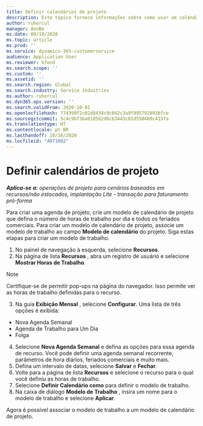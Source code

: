 ```yaml
---
title: Definir calendários de projeto
description: Este tópico fornece informações sobre como usar um calendário de projeto para controlar o cronograma do projeto.
author: ruhercul
manager: AnnBe
ms.date: 09/18/2020
ms.topic: article
ms.prod: ''
ms.service: dynamics-365-customerservice
audience: Application User
ms.reviewer: kfend
ms.search.scope: ''
ms.custom: ''
ms.assetid: ''
ms.search.region: Global
ms.search.industry: Service industries
ms.author: ruhercul
ms.dyn365.ops.version: ''
ms.search.validFrom: 2020-10-01
ms.openlocfilehash: 774399f2c02d8434c9c042c3a9f995792893bfce
ms.sourcegitcommit: 5c4c9bf3ba018562d6cb3443c01d550489c415fa
ms.translationtype: HT
ms.contentlocale: pt-BR
ms.lasthandoff: 10/16/2020
ms.locfileid: "4071602"
---
```

# <a name="define-project-calendars"></a>Definir calendários de projeto

_**Aplica-se a:** operações de projeto para cenários baseados em recursos/não estocados, implantação Lite - transação para faturamento pró-forma_

Para criar uma agenda de projeto, crie um modelo de calendário de projeto que defina o número de horas de trabalho por dia e todos os feriados comerciais. Para criar um modelo de calendário de projeto, associe um modelo de trabalho ao campo **Modelo de calendário** do projeto. Siga estas etapas para criar um modelo de trabalho.

1. No painel de navegação à esquerda, selecione **Recursos**. 
2. Na página de lista **Recursos** , abra um registro de usuário e selecione **Mostrar Horas de Trabalho**.

  > [!NOTE]
  > Certifique-se de permitir pop-ups na página do navegador. Isso permite ver as horas de trabalho definidas para o recurso.
  
3. Na guia **Exibição Mensal** , selecione **Configurar**. Uma lista de três opções é exibida: 

  - Nova Agenda Semanal
  - Agenda de Trabalho para Um Dia
  - Folga

4. Selecione **Nova Agenda Semanal** e defina as opções para essa agenda de recurso. Você pode definir uma agenda semanal recorrente, parâmetros de hora diários, feriados comerciais e muito mais.
5. Defina um intervalo de datas, selecione **Salvar** e **Fechar**. 
6. Volte para a página de lista **Recursos** e selecione o recurso para o qual você definiu as horas de trabalho. 
7. Selecione **Definir Calendário como** para definir o modelo de trabalho. 
8. Na caixa de diálogo **Modelo de Trabalho** , insira um nome para o modelo de trabalho e selecione **Aplicar**. 

Agora é possível associar o modelo de trabalho a um modelo de calendário de projeto.
